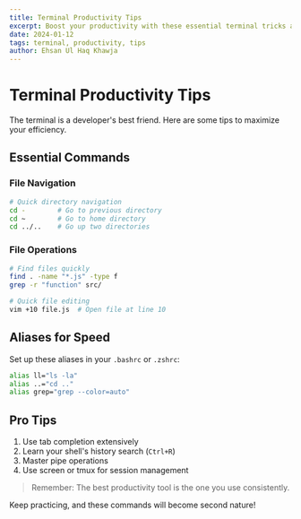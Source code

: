 ```yaml
---
title: Terminal Productivity Tips
excerpt: Boost your productivity with these essential terminal tricks and shortcuts
date: 2024-01-12
tags: terminal, productivity, tips
author: Ehsan Ul Haq Khawja
---
```


# Terminal Productivity Tips

The terminal is a developer's best friend. Here are some tips to maximize your efficiency.

## Essential Commands

### File Navigation

```bash
# Quick directory navigation
cd -        # Go to previous directory
cd ~        # Go to home directory
cd ../..    # Go up two directories
```

### File Operations

```bash
# Find files quickly
find . -name "*.js" -type f
grep -r "function" src/

# Quick file editing
vim +10 file.js  # Open file at line 10
```

## Aliases for Speed

Set up these aliases in your `.bashrc` or `.zshrc`:

```bash
alias ll="ls -la"
alias ..="cd .."
alias grep="grep --color=auto"
```

## Pro Tips

1. Use tab completion extensively
2. Learn your shell's history search (`Ctrl+R`)
3. Master pipe operations
4. Use screen or tmux for session management

> Remember: The best productivity tool is the one you use consistently.

Keep practicing, and these commands will become second nature!
